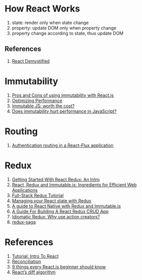 
# How React Works
1. state: render only when state change
2. property: update DOM only when property change
3. property change according to state, thus update DOM

## References
1. [React Demystified](http://blog.reverberate.org/2014/02/react-demystified.html)

# Immutability
1. [Pros and Cons of using immutability with React.js](http://reactkungfu.com/2015/08/pros-and-cons-of-using-immutability-with-react-js/)
2. [Optimizing Performance](https://facebook.github.io/react/docs/optimizing-performance.html)
3. [Immutable JS: worth the cost?](https://medium.com/@AlexFaunt/immutablejs-worth-the-price-66391b8742d4#.s18x038ye)
4. [Does immutability hurt performance in JavaScript?](http://softwareengineering.stackexchange.com/questions/304574/does-immutability-hurt-performance-in-javascript)

# Routing
1. [Authentication routing in a React-Flux application](http://wmyers.github.io/technical/react-flux/Authentication-routing-in-a-React-Flux-application/)

# Redux
1. [Getting Started With React Redux: An Intro](https://www.codementor.io/reactjs/tutorial/intro-to-react-redux-pros)
2. [React, Redux and Immutable.js: Ingredients for Efficient Web Applications](https://www.toptal.com/react/react-redux-and-immutablejs)
3. [Full-Stack Redux Tutorial](https://teropa.info/blog/2015/09/10/full-stack-redux-tutorial.html)
4. [Managing your React state with Redux](https://onsen.io/blog/react-state-management-redux-store/)
5. [A guide to React Native with Redux and Immutable.js](https://medium.com/the-react-native-log/a-guide-to-react-native-with-redux-and-immutable-js-65a2b795cb6f#.kic1k4ysi)
6. [A Guide For Building A React Redux CRUD App](https://medium.com/@rajaraodv/a-guide-for-building-a-react-redux-crud-app-7fe0b8943d0f#.6ohb8af7b)
7. [Idiomatic Redux: Why use action creators?](https://github.com/acdlite/redux-actions)
8. [redux-saga](https://survivejs.com/blog/redux-saga-interview/)

# References
1. [Tutorial: Intro To React](https://facebook.github.io/react/tutorial/tutorial.html)
3. [Reconciliation](https://facebook.github.io/react/docs/reconciliation.html)
4. [9 things every React.js beginner should know](https://camjackson.net/post/9-things-every-reactjs-beginner-should-know)
5. [React’s diff algorithm](https://calendar.perfplanet.com/2013/diff/)

